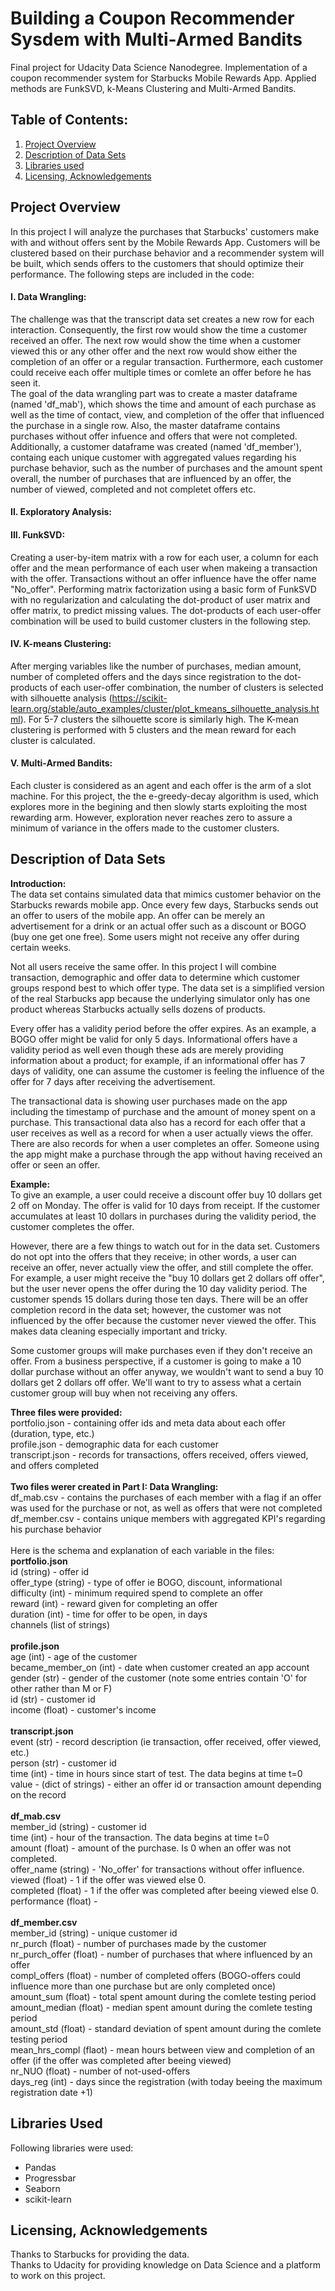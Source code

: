 # Building a Coupon Recommender Sysdem with Multi-Armed Bandits
Final project for Udacity Data Science Nanodegree. Implementation of a coupon recommender system for Starbucks Mobile Rewards App. Applied methods are FunkSVD, k-Means Clustering and Multi-Armed Bandits. 

## **Table of Contents:**
1. [Project Overview](README.md#project-Overview)
2. [Description of Data Sets](README.md#description-of-data-sets)
3. [Libraries used](README.md#libraries-used)
4. [Licensing, Acknowledgements](README.md#licensing-acknowledgements)

## **Project Overview**<br/>
In this project I will analyze the purchases that Starbucks' customers make with and without offers sent by the Mobile Rewards App. Customers will be clustered based on their purchase behavior and a recommender system will be built, which sends offers to the customers that should optimize their performance. The following steps are included in the code:

#### I. Data Wrangling: <br/>
The challenge was that the transcript data set creates a new row for each interaction. Consequently, the first row would show the time a customer received an offer. The next row would show the time when a customer viewed this or any other offer and the next row would show either the completion of an offer or a regular transaction. Furthermore, each customer could receive each offer multiple times or comlete an offer before he has seen it.<br/> 
The goal of the data wrangling part was to create a master dataframe (named 'df_mab'), which shows the time and amount of each purchase as well as the time of contact, view, and completion of the offer that influenced the purchase in a single row. Also, the master dataframe contains purchases without offer infuence and offers that were not completed.<br/> 
Additionally, a customer dataframe was created (named 'df_member'), containg each unique customer with aggregated values regarding his purchase behavior, such as the number of purchases and the amount spent overall, the number of purchases that are influenced by an offer, the number of viewed, completed and not completet offers etc.

#### II. Exploratory Analysis: <br/>

#### III. FunkSVD:<br/>
Creating a user-by-item matrix with a row for each user, a column for each offer and the mean performance of each user when makeing a transaction with the offer. Transactions without an offer influence have the offer name "No_offer". Performing matrix factorization using a basic form of FunkSVD with no regularization and calculating the dot-product of user matrix and offer matrix, to predict missing values. The dot-products of each user-offer combination will be used to build customer clusters in the following step.

#### IV. K-means Clustering:<br/>
After merging variables like the number of purchases, median amount, number of completed offers and the days since registration to the dot-products of each user-offer combination, the number of clusters is selected with silhouette analysis (https://scikit-learn.org/stable/auto_examples/cluster/plot_kmeans_silhouette_analysis.html). For 5-7 clusters the silhouette score is similarly high. The K-mean clustering is performed with 5 clusters and the mean reward for each cluster is calculated.

#### V. Multi-Armed Bandits: <br/>
Each cluster is considered as an agent and each offer is the arm of a slot machine. For this project, the the e-greedy-decay algorithm is used, which explores more in the begining and then slowly starts exploiting the most rewarding arm. However, exploration never reaches zero to assure a minimum of variance in the offers made to the customer clusters.

## **Description of Data Sets**<br/>

**Introduction:**<br/>
The data set contains simulated data that mimics customer behavior on the Starbucks rewards mobile app. Once every few days, Starbucks sends out an offer to users of the mobile app. An offer can be merely an advertisement for a drink or an actual offer such as a discount or BOGO (buy one get one free). Some users might not receive any offer during certain weeks.<br/>

Not all users receive the same offer. In this project I will combine transaction, demographic and offer data to determine which customer groups respond best to which offer type. The data set is a simplified version of the real Starbucks app because the underlying simulator only has one product whereas Starbucks actually sells dozens of products.<br/>

Every offer has a validity period before the offer expires. As an example, a BOGO offer might be valid for only 5 days. Informational offers have a validity period as well even though these ads are merely providing information about a product; for example, if an informational offer has 7 days of validity, one can assume the customer is feeling the influence of the offer for 7 days after receiving the advertisement.<br/>

The transactional data is showing user purchases made on the app including the timestamp of purchase and the amount of money spent on a purchase. This transactional data also has a record for each offer that a user receives as well as a record for when a user actually views the offer. There are also records for when a user completes an offer. Someone using the app might make a purchase through the app without having received an offer or seen an offer.<br/>

**Example:**<br/>
To give an example, a user could receive a discount offer buy 10 dollars get 2 off on Monday. The offer is valid for 10 days from receipt. If the customer accumulates at least 10 dollars in purchases during the validity period, the customer completes the offer.<br/>

However, there are a few things to watch out for in the data set. Customers do not opt into the offers that they receive; in other words, a user can receive an offer, never actually view the offer, and still complete the offer. For example, a user might receive the "buy 10 dollars get 2 dollars off offer", but the user never opens the offer during the 10 day validity period. The customer spends 15 dollars during those ten days. There will be an offer completion record in the data set; however, the customer was not influenced by the offer because the customer never viewed the offer. This makes data cleaning especially important and tricky.<br/>

Some customer groups will make purchases even if they don't receive an offer. From a business perspective, if a customer is going to make a 10 dollar purchase without an offer anyway, we wouldn't want to send a buy 10 dollars get 2 dollars off offer. We'll want to try to assess what a certain customer group will buy when not receiving any offers.<br/>

**Three files were provided:**<br/>
portfolio.json - containing offer ids and meta data about each offer (duration, type, etc.)<br/>
profile.json - demographic data for each customer<br/>
transcript.json - records for transactions, offers received, offers viewed, and offers completed<br/>
<br/>
**Two files werer created in Part I: Data Wrangling:**<br/>
df_mab.csv - contains the purchases of each member with a flag if an offer was used for the purchase or not, as well as offers that were not completed<br/>
df_member.csv - contains unique members with aggregated KPI's regarding his purchase behavior<br/>
<br/>
Here is the schema and explanation of each variable in the files:<br/>
**portfolio.json**<br/>
id (string) - offer id<br/>
offer_type (string) - type of offer ie BOGO, discount, informational<br/>
difficulty (int) - minimum required spend to complete an offer<br/>
reward (int) - reward given for completing an offer<br/>
duration (int) - time for offer to be open, in days<br/>
channels (list of strings)<br/>
<br/>
**profile.json**<br/>
age (int) - age of the customer<br/>
became_member_on (int) - date when customer created an app account<br/>
gender (str) - gender of the customer (note some entries contain 'O' for other rather than M or F)<br/>
id (str) - customer id<br/>
income (float) - customer's income<br/>
<br/>
**transcript.json**<br/>
event (str) - record description (ie transaction, offer received, offer viewed, etc.)<br/>
person (str) - customer id<br/>
time (int) - time in hours since start of test. The data begins at time t=0<br/>
value - (dict of strings) - either an offer id or transaction amount depending on the record<br/>
<br/>
**df_mab.csv**<br/>
member_id (string) - customer id <br/>
time (int) - hour of the transaction. The data begins at time t=0<br/>
amount (float) - amount of the purchase. Is 0 when an offer was not completed.<br/>
offer_name (string) - 'No_offer' for transactions without offer influence.<br/>
viewed (float) - 1 if the offer was viewed else 0.<br/>
completed (float) - 1 if the offer was completed after beeing viewed else 0.<br/>
performance (float) - <br/>
<br/>
**df_member.csv**<br/>
member_id (string) - unique customer id <br/>
nr_purch (float) - number of purchases made by the customer<br/>
nr_purch_offer (float) - number of purchases that where influenced by an offer<br/>
compl_offers (float) - number of completed offers (BOGO-offers could influence more than one purchase but are only completed once)<br/>
amount_sum (float) - total spent amount during the comlete testing period<br/>
amount_median (float) - median spent amount during the comlete testing period<br/>
amount_std (float) - standard deviation of spent amount during the comlete testing period<br/>
mean_hrs_compl (flaot) - mean hours between view and completion of an offer (if the offer was completed after beeing viewed)<br/>
nr_NUO (float) - number of not-used-offers<br/>
days_reg (int) - days since the registration (with today beeing the maximum registration date +1)<br/>

## **Libraries Used**<br/>
Following libraries were used:<br/>
- Pandas<br/>
- Progressbar<br/>
- Seaborn<br/>
- scikit-learn<br/>

## **Licensing, Acknowledgements**<br/>
Thanks to Starbucks for providing the data.<br/>
Thanks to Udacity for providing knowledge on Data Science and a platform to work on this project.<br/>

